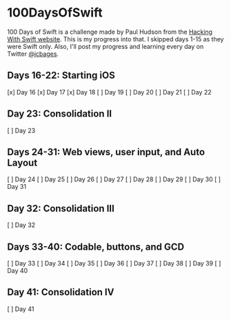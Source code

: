 # 100DaysOfSwift
100 Days of Swift is a challenge made by Paul Hudson from the [Hacking With Swift website](https://www.hackingwithswift.com). This is my progress into that.
I skipped days 1-15 as they were Swift only. Also, I'll post my progress and learning every day on Twitter [@jcbages](https://twitter.com/jcbages).

## Days 16-22: Starting iOS
 [x] Day 16
 [x] Day 17
 [x] Day 18
 [ ] Day 19
 [ ] Day 20
 [ ] Day 21
 [ ] Day 22

## Day 23: Consolidation II
 [ ] Day 23

## Days 24-31: Web views, user input, and Auto Layout
 [ ] Day 24
 [ ] Day 25
 [ ] Day 26
 [ ] Day 27
 [ ] Day 28
 [ ] Day 29
 [ ] Day 30
 [ ] Day 31

## Day 32: Consolidation III
 [ ] Day 32

## Days 33-40: Codable, buttons, and GCD
 [ ] Day 33
 [ ] Day 34
 [ ] Day 35
 [ ] Day 36
 [ ] Day 37
 [ ] Day 38
 [ ] Day 39
 [ ] Day 40

## Day 41: Consolidation IV
 [ ] Day 41
